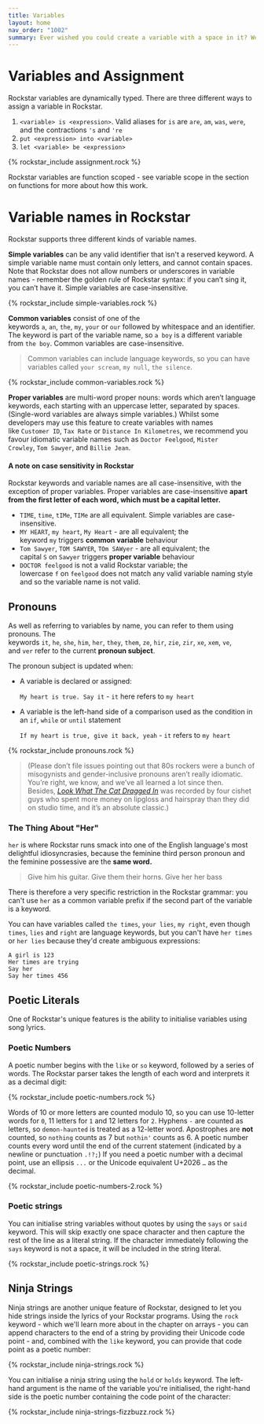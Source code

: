 ```yaml
---
title: Variables
layout: home
nav_order: "1002"
summary: Ever wished you could create a variable with a space in it? Welcome to Rockstar, friend. We got you.
---
```

# Variables and Assignment

Rockstar variables are dynamically typed. There are three different ways to assign a variable in Rockstar.

1. `<variable> is <expression>`.  Valid aliases for `is` are `are`, `am`, `was`, `were`, and the contractions `'s` and `'re`
2. `put <expression> into <variable>`
3. `let <variable> be <expression>`

{% rockstar_include assignment.rock %}

Rockstar variables are function scoped - see variable scope in the section on functions for more about how this work.
# Variable names in Rockstar

Rockstar supports three different kinds of variable names.

**Simple variables** can be any valid identifier that isn't a reserved keyword. A simple variable name must contain only letters, and cannot contain spaces. Note that Rockstar does not allow numbers or underscores in variable names - remember the golden rule of Rockstar syntax: if you can’t sing it, you can’t have it. Simple variables are case-insensitive.

{% rockstar_include simple-variables.rock %}

**Common variables** consist of one of the keywords `a`, `an`, `the`, `my`, `your` or `our` followed by whitespace and an identifier. The keyword is part of the variable name, so `a boy` is a different variable from `the boy`. Common variables are case-insensitive.

> Common variables can include language keywords, so you can have variables called `your scream`, `my null`, `the silence`.

{% rockstar_include common-variables.rock %}

**Proper variables** are multi-word proper nouns: words which aren’t language keywords, each starting with an uppercase letter, separated by spaces. (Single-word variables are always simple variables.) Whilst some developers may use this feature to create variables with names like `Customer ID`, `Tax Rate` or `Distance In Kilometres`, we recommend you favour idiomatic variable names such as `Doctor Feelgood`, `Mister Crowley`, `Tom Sawyer`, and `Billie Jean`.
#### A note on case sensitivity in Rockstar

Rockstar keywords and variable names are all case-insensitive, with the exception of proper variables. Proper variables are case-insensitive **apart from the first letter of each word, which must be a capital letter.**

- `TIME`, `time`, `tIMe`, `TIMe` are all equivalent. Simple variables are case-insensitive.
- `MY HEART`, `my heart`, `My Heart` - are all equivalent; the keyword `my` triggers **common variable** behaviour
- `Tom Sawyer`, `TOM SAWYER`, `TOm SAWyer` - are all equivalent; the capital `S` on `Sawyer` triggers **proper variable** behaviour
- `DOCTOR feelgood` is not a valid Rockstar variable; the lowercase `f` on `feelgood` does not match any valid variable naming style and so the variable name is not valid.

## Pronouns

As well as referring to variables by name, you can refer to them using pronouns. The keywords `it`, `he`, `she`, `him`, `her`, `they`, `them`, `ze`, `hir`, `zie`, `zir`, `xe`, `xem`, `ve`, and `ver` refer to the current **pronoun subject**.

The pronoun subject is updated when:

* A variable is declared or assigned:

   `My heart is true. Say it` - `it` here refers to `my heart`
* A variable is the left-hand side of a comparison used as the condition in an `if`, `while` or `until` statement

   `If my heart is true, give it back, yeah` - `it` refers to `my heart`

{% rockstar_include pronouns.rock %}

> (Please don’t file issues pointing out that 80s rockers were a bunch of misogynists and gender-inclusive pronouns aren’t really idiomatic. You’re right, we know, and we’ve all learned a lot since then. Besides, [_Look What The Cat Dragged In_](https://en.wikipedia.org/wiki/Look_What_the_Cat_Dragged_In) was recorded by four cishet guys who spent more money on lipgloss and hairspray than they did on studio time, and it’s an absolute classic.)

### The Thing About "Her"

`her` is where Rockstar runs smack into one of the English language's most delightful idiosyncrasies, because the feminine third person pronoun and the feminine possessive are the **same word.**

> Give him his guitar.
> Give them their horns.
> Give her her bass

There is therefore a very specific restriction in the Rockstar grammar: you can't use `her` as a common variable prefix if the second part of the variable is a keyword.

You can have variables called `the times`, `your lies`, `my right`, even though `times`, `lies` and `right` are language keywords, but you can't have `her times` or `her lies` because they'd create ambiguous expressions:

```
A girl is 123
Her times are trying
Say her
Say her times 456

```
## Poetic Literals

One of Rockstar's unique features is the ability to initialise variables using song lyrics.
### Poetic Numbers

A poetic number begins with the `like` or `so` keyword, followed by a series of words. The Rockstar parser takes the length of each word and interprets it as a decimal digit:

{% rockstar_include poetic-numbers.rock %}

Words of 10 or more letters are counted modulo 10, so you can use 10-letter words for `0`, 11 letters for `1` and 12 letters for `2`. Hyphens `-` are counted as letters, so `demon-haunted` is treated as a 12-letter word. Apostrophes are **not** counted, so `nothing` counts as 7 but `nothin'` counts as 6. A poetic number counts every word until the end of the current statement (indicated by a newline or punctuation `.!?;`) If you need a poetic number with a decimal point, use an ellipsis `...`  or the Unicode equivalent U+2026 `…` as the decimal.

{% rockstar_include poetic-numbers-2.rock %}
### Poetic strings
You can initialise string variables without quotes by using the `says` or `said` keyword. This will skip exactly one space character and then capture the rest of the line as a literal string. If the character immediately following the `says` keyword is not a space, it will be included in the string literal.

{% rockstar_include poetic-strings.rock %}

## Ninja Strings

Ninja strings are another unique feature of Rockstar, designed to let you hide strings inside the lyrics of your Rockstar programs. Using the `rock` keyword - which we'll learn more about in the chapter on arrays - you can append characters to the end of a string by providing their Unicode code point - and, combined with the `like` keyword, you can provide that code point as a poetic number:

{% rockstar_include ninja-strings.rock %}

You can initialise a ninja string using the `hold` or `holds` keyword. The left-hand argument is the name of the variable you're initialised, the right-hand side is the poetic number containing the code point of the character:

{% rockstar_include ninja-strings-fizzbuzz.rock %}









